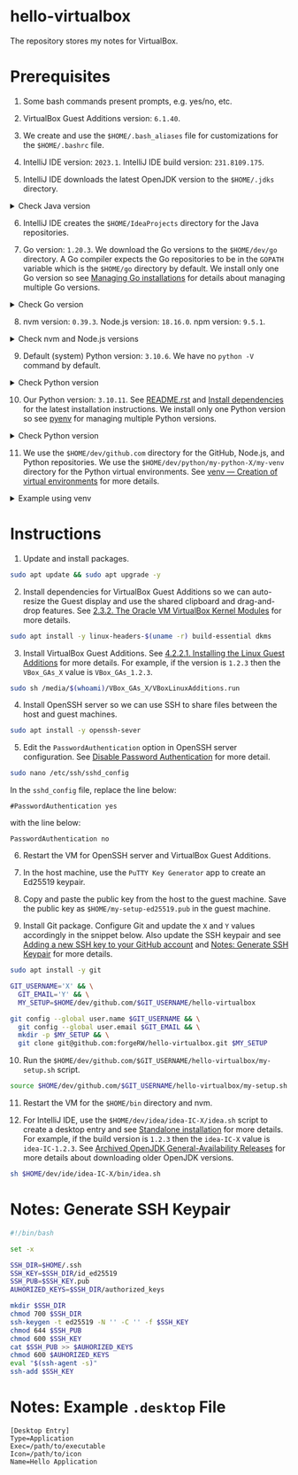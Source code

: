 # hello-virtualbox

The repository stores my notes for VirtualBox.

# Prerequisites

1. Some bash commands present prompts, e.g. yes/no, etc.

2. VirtualBox Guest Additions version: `6.1.40`.

3. We create and use the `$HOME/.bash_aliases` file for customizations for the `$HOME/.bashrc` file.

4. IntelliJ IDE version: `2023.1`. IntelliJ IDE build version: `231.8109.175`.

5. IntelliJ IDE downloads the latest OpenJDK version to the `$HOME/.jdks` directory.

<details>
  <summary>Check Java version</summary>

```bash
.jdks/openjdk-20.0.1/bin/java -version

Output:
openjdk version "20.0.1" 2023-04-18
OpenJDK Runtime Environment (build 20.0.1+9-29)
OpenJDK 64-Bit Server VM (build 20.0.1+9-29, mixed mode, sharing)
```
</details>

6.  IntelliJ IDE creates the `$HOME/IdeaProjects` directory for the Java repositories.

7. Go version: `1.20.3`. We download the Go versions to the `$HOME/dev/go` directory. A Go compiler expects the Go repositories to be in the `GOPATH` variable which is the `$HOME/go` directory by default. We install only one Go version so see [Managing Go installations](https://go.dev/doc/manage-install) for details about managing multiple Go versions.

<details>
  <summary>Check Go version</summary>

```bash
go version

Output:
go version go1.20.3 linux/amd64
```

```bash
go env
```
</details>

8. nvm version: `0.39.3`. Node.js version: `18.16.0`. npm version: `9.5.1`.

<details>
  <summary>Check nvm and Node.js versions</summary>

```bash
nvm --version

Output:
0.39.3
```

```bash
nvm install v18.16.0
nvm use node # equivalent to nvm use v18.16.0
which node

Output:
$HOME/.config/nvm/versions/node/v18.16.0/bin/node

which nvm

Output:
$HOME/.config/nvm/versions/node/v18.16.0/bin/nvm
```

```
node --version

Output:
v18.16.0

npm --version

Output:
9.5.1
```
</details>

9. Default (system) Python version: `3.10.6`. We have no `python -V` command by default.

<details>
  <summary>Check Python version</summary>

```bash
which python

Output: Nothing
```

```bash
which python3

Output:
/usr/bin/python3

python3 -V

Output:
Python 3.10.6
```
</details>

10. Our Python version: `3.10.11`. See [README.rst](https://github.com/python/cpython/blob/main/README.rst) and [Install dependencies](https://devguide.python.org/getting-started/setup-building/index.html#install-dependencies) for the latest installation instructions. We install only one Python version so see [pyenv](https://github.com/pyenv/pyenv#getting-pyenv) for managing multiple Python versions.

<details>
  <summary>Check Python version</summary>

```bash
my-python -V

Output:
Python 3.10.11

my-pip -V

Output:
pip 23.0.1 from $HOME/dev/python/my-python-3.10.11/lib/python3.10/site-packages/pip (python 3.10)
```
</details>

11. We use the `$HOME/dev/github.com` directory for the GitHub, Node.js, and Python repositories. We use the `$HOME/dev/python/my-python-X/my-venv` directory for the Python virtual environments. See [venv — Creation of virtual environments](https://docs.python.org/3.10/library/venv.html) for more details.

<details>
  <summary>Example using venv</summary>

```bash
my-python3.10 -m venv $HOME/dev/python/my-python-3.10.11/my-venv/env
source $HOME/dev/python/my-python-3.10.11/my-venv/env/bin/activate
python -V

Output:
Python 3.10.11
```

```bash
deactivate

Output: Nothing
```
</details>

# Instructions

1. Update and install packages.

```bash
sudo apt update && sudo apt upgrade -y
```

2. Install dependencies for VirtualBox Guest Additions so we can auto-resize the Guest display and use the shared clipboard and drag-and-drop features. See [2.3.2. The Oracle VM VirtualBox Kernel Modules](https://www.virtualbox.org/manual/UserManual.html#externalkernelmodules) for more details.

```bash
sudo apt install -y linux-headers-$(uname -r) build-essential dkms
```

3. Install VirtualBox Guest Additions. See [4.2.2.1. Installing the Linux Guest Additions](https://www.virtualbox.org/manual/UserManual.html#additions-linux) for more details. For example, if the version is `1.2.3` then the `VBox_GAs_X` value is `VBox_GAs_1.2.3`.

```bash
sudo sh /media/$(whoami)/VBox_GAs_X/VBoxLinuxAdditions.run
```

4. Install OpenSSH server so we can use SSH to share files between the host and guest machines.

```bash
sudo apt install -y openssh-sever
```

5. Edit the `PasswordAuthentication` option in OpenSSH server configuration. See [Disable Password Authentication](https://help.ubuntu.com/community/SSH/OpenSSH/Configuring) for more detail.

```bash
sudo nano /etc/ssh/sshd_config
```

In the `sshd_config` file, replace the line below:

```text
#PasswordAuthentication yes
```

with the line below:

```text
PasswordAuthentication no
```

6. Restart the VM for OpenSSH server and VirtualBox Guest Additions.

7. In the host machine, use the `PuTTY Key Generator` app to create an Ed25519 keypair.

8. Copy and paste the public key from the host to the guest machine. Save the public key as `$HOME/my-setup-ed25519.pub` in the guest machine.

9. Install Git package. Configure Git and update the `X` and `Y` values accordingly in the snippet below. Also update the SSH keypair and see [Adding a new SSH key to your GitHub account](https://docs.github.com/en/authentication/connecting-to-github-with-ssh/adding-a-new-ssh-key-to-your-github-account) and [Notes: Generate SSH Keypair](#notes-generate-ssh-keypair) for more details.

```bash
sudo apt install -y git
```

```bash
GIT_USERNAME='X' && \
  GIT_EMAIL='Y' && \
  MY_SETUP=$HOME/dev/github.com/$GIT_USERNAME/hello-virtualbox
```

```bash
git config --global user.name $GIT_USERNAME && \
  git config --global user.email $GIT_EMAIL && \
  mkdir -p $MY_SETUP && \
  git clone git@github.com:forgeRW/hello-virtualbox.git $MY_SETUP
```

10. Run the `$HOME/dev/github.com/$GIT_USERNAME/hello-virtualbox/my-setup.sh` script.

```bash
source $HOME/dev/github.com/$GIT_USERNAME/hello-virtualbox/my-setup.sh
```

11. Restart the VM for the `$HOME/bin` directory and  nvm.

12. For IntelliJ IDE, use the `$HOME/dev/idea/idea-IC-X/idea.sh` script to create a desktop entry and see [Standalone installation](https://www.jetbrains.com/help/idea/installation-guide.html#standalone) for more details. For example, if the build version is `1.2.3` then the `idea-IC-X` value is `idea-IC-1.2.3`. See [Archived OpenJDK General-Availability Releases](https://jdk.java.net/archive) for more details about downloading older OpenJDK versions.

```bash
sh $HOME/dev/ide/idea-IC-X/bin/idea.sh
```

# Notes: Generate SSH Keypair

```bash
#!/bin/bash

set -x

SSH_DIR=$HOME/.ssh
SSH_KEY=$SSH_DIR/id_ed25519
SSH_PUB=$SSH_KEY.pub
AUHORIZED_KEYS=$SSH_DIR/authorized_keys

mkdir $SSH_DIR
chmod 700 $SSH_DIR
ssh-keygen -t ed25519 -N '' -C '' -f $SSH_KEY
chmod 644 $SSH_PUB
chmod 600 $SSH_KEY
cat $SSH_PUB >> $AUHORIZED_KEYS
chmod 600 $AUHORIZED_KEYS
eval "$(ssh-agent -s)"
ssh-add $SSH_KEY
```

# Notes: Example `.desktop` File

```text
[Desktop Entry]
Type=Application
Exec=/path/to/executable
Icon=/path/to/icon
Name=Hello Application
```
